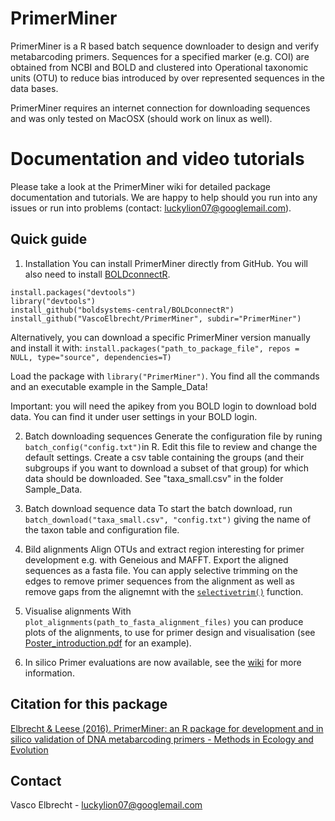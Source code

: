 # PrimerMiner

PrimerMiner is a R based batch sequence downloader to design and verify metabarcoding primers. Sequences for a specified marker (e.g. COI) are obtained from NCBI and BOLD and clustered into Operational taxonomic units (OTU) to reduce bias introduced by over represented sequences in the data bases.

PrimerMiner requires an internet connection for downloading sequences and was only tested on MacOSX (should work on linux as well). 

# Documentation and video tutorials

Please take a look at the PrimerMiner wiki for detailed package documentation and tutorials. We are happy to help should you run into any issues or run into problems (contact: luckylion07@googlemail.com).


## Quick guide

1) Installation
You can install PrimerMiner directly from GitHub. You will also need to install [BOLDconnectR](https://github.com/boldsystems-central/BOLDconnectR).
```
install.packages("devtools")
library("devtools")
install_github("boldsystems-central/BOLDconnectR")
install_github("VascoElbrecht/PrimerMiner", subdir="PrimerMiner")
```

Alternatively, you can download a specific PrimerMiner version manually and install it with:
`install.packages("path_to_package_file", repos = NULL, type="source", dependencies=T)`

Load the package with `library("PrimerMiner")`. You find all the commands and an executable example in the Sample_Data!

Important: you will need the apikey from you BOLD login to download bold data. You can find it under user settings in your BOLD login.

2) Batch downloading sequences
Generate the configuration file by runing `batch_config("config.txt")`in R. Edit this file to review and change the default settings.
Create a csv table containing the groups (and their subgroups if you want to download a subset of that group) for which data should be downloaded. See "taxa_small.csv" in the folder Sample_Data.

3) Batch download sequence data
To start the batch download, run `batch_download("taxa_small.csv", "config.txt")` giving the name of the taxon table and configuration file.

4) Bild alignments
Align OTUs and extract region interesting for primer development e.g. with Geneious and MAFFT. Export the aligned sequences as a fasta file. You can apply selective trimming on the edges to remove primer sequences from the alignment as well as remove gaps from the alignemnt with the [`selectivetrim()`](https://github.com/VascoElbrecht/PrimerMiner/wiki/4-Making-alignments-(--trimming-and-gap-removal)#remove-gaps-from-the-sequence--add-selective-trimming) function.

5) Visualise alignments
With `plot_alignments(path_to_fasta_alignment_files)` you can produce plots of the alignments, to use for primer design and visualisation (see [Poster_introduction.pdf](https://github.com/VascoElbrecht/PrimerMiner/blob/master/Poster_introduction.pdf) for an example).

6) In silico Primer evaluations are now available, see the [wiki](https://github.com/VascoElbrecht/PrimerMiner/wiki/6-Primer-evaluation-(in-silico)) for more information.

## Citation for this package

[Elbrecht & Leese (2016). PrimerMiner: an R package for development and in silico validation of DNA metabarcoding primers - Methods in Ecology and Evolution](http://onlinelibrary.wiley.com/wol1/doi/10.1111/2041-210X.12687/abstract)

## Contact

Vasco Elbrecht  - luckylion07@googlemail.com
